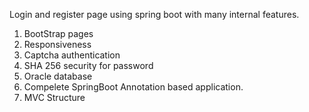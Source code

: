 Login and register page using spring boot with many internal features.
1. BootStrap pages
2. Responsiveness
3. Captcha authentication
4. SHA 256 security for password
5. Oracle database
6. Compelete SpringBoot Annotation based application.
7. MVC Structure
